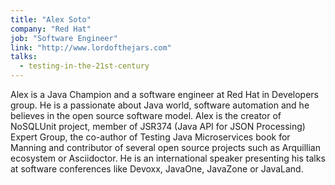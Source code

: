 ```yaml
---
title: "Alex Soto"
company: "Red Hat"
job: "Software Engineer"
link: "http://www.lordofthejars.com"
talks:
  - testing-in-the-21st-century
---
```


Alex is a Java Champion and a software engineer at Red Hat in Developers group. He is a passionate about Java world, software automation and he believes in the open source software model. Alex is the creator of NoSQLUnit project, member of JSR374 (Java API for JSON Processing) Expert Group, the co-author of Testing Java Microservices book for Manning and contributor of several open source projects such as Arquillian ecosystem or Asciidoctor. He is an international speaker presenting his talks at software conferences like Devoxx, JavaOne, JavaZone or JavaLand.
